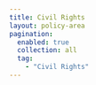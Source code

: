 ```yaml
---
title: Civil Rights
layout: policy-area
pagination:
  enabled: true
  collection: all
  tag:
    - "Civil Rights"
---
```

